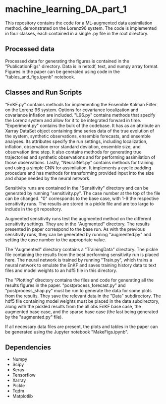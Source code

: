 # machine_learning_DA_part_1
This repository contains the code for a ML-augmented data assimilation method, demonstrated on the Lorenz96 system. The code is implemented in four classes, each contained in a single .py file in the root directory.

## Processed data
Processed data for generating the figures is contained in the "PublicationFigs" directory. Data is in netcdf, text, and numpy array format. Figures in the paper can be generated using code in the "tables_and_figs.ipynb" notebook.

## Classes and Run Scripts
"EnKF.py" contains methods for implementing the Ensemble Kalman Filter on the Lorenz 96 system. Options for covariance localization and covariance inflation are included. "L96.py" contains methods that specify the Lorenz system and allow for it to be integrated forward in time. "Experiment.py" contains the bulk of the codebase. It has as an attribute an Xarray DataSet object containing time series data of the true evolution of the system, synthetic observations, ensemble forecasts, and ensemble analyses. Its attributes specify the run settings, including localization, inflation, observation error standard deviation, ensemble size, and observation time step. It also contains methods for generating true trajectories and synthetic observations and for performing assimilation of those observations. Lastly, "NeuralNet.py" contains methods for training and using a simple CNN for assimilation. It implements a cyclic padding procedure and has methods for transforming provided input into the size and shape needed by the neural network.

Sensitivity runs are contained in the "Sensitivity" directory and can be generated by running "sensitivity.py". The case number at the top of the file can be changed. "0" corresponds to the base case, with 1-9 the respective sensitivity runs. The results are stored in a pickle file and are too large to include in the git repository.

Augmented sensitivity runs test the augmented method on the different sensitivity settings. They are in the "Augmented" directory. The results presented in paper correspond to the base run. As with the previous sensitivity runs, they can be generated by running "augmented.py" and setting the case number to the appropriate value.

The "Augmented" directory contains a "TrainingData" directory. The pickle file containing the results from the best performing sensitivity run is placed here. The neural network is trained by running "Train.py", which trains a neural network to emulate the EnKF and saves training history data to text files and model weights to an hdf5 file in this directory.

The "Plotting" directory contains the files and code for generating all the results figures in the paper. "postprocess_forecast.py" and "postprocess_shap.py" must be run to generate the data for some plots from the results. They save the relevant data in the "Data" subdirectory. The hdf5 file containing model weights must be placed in the data subdirectory, along with the pickled results from the all obs EnKF base case, the augmented base case, and the sparse base case (the last being generated by the "augmented.py" file).

If all necessary data files are present, the plots and tables in the paper can be generated using the Jupyter notebook "MakeFigs.ipynb".

## Dependencies
* Numpy
* Scipy
* Keras
* Tensorflow
* Xarray
* Pickle
* Tqdm
* Matplotlib